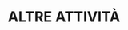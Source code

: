 ---
title: ALTRE ATTIVITÀ
intro: Ho diverse esperienze di partecipazione a vari eventi e progetti.
activities:
  - title: Hackathon
    text: |
      Ho partecipato a numerosi hackathon diversi come: HackYeah, BEST Hacks, Hack JAM.
  - title: Campione del Mondo
    text: |
      Nella mia lunga carriera nel Taekwondo, ho gareggiato in molte competizioni ottenendo numerosi successi. I miei più grandi traguardi sono diventare Campione del Mondo nelle forme e Vice Campione del Mondo nel combattimento nel 2021. Detengo anche diversi titoli come Campione Europeo, Polacco, Ceco, Belga e Svedese.
  - title: Animatore campo estivo – TKD Dźwirzyno
    text: |
      Negli ultimi due anni, ho lavorato due volte come animatore nei campi estivi organizzati dal club TKD Dźwirzyno a Dźwirzyno. Durante ogni stagione lavorativa, ho avuto l'opportunità di lavorare con circa 200 bambini, istruendoli in vari sport come windsurf, kayak, vela, Taekwondo e pilotaggio di droni.
  - title: Presidente del Circolo Scientifico Studentesco Pointer
    text: |
      Siamo un circolo studentesco di programmazione focalizzato su:
      • Apprendimento collaborativo e condivisione delle conoscenze
      • Realizzazione di progetti entusiasmanti
      • Preparazione degli studenti per il mercato del lavoro
      • Partecipazione a eventi come Hackathon e Game Jam
      • Collaborazione con aziende IT.
  - title: Progetti IT
    text: |
      Come appassionato di IT, ho un portfolio di vari progetti di programmazione, sia completati che in corso. La mia passione per la tecnologia mi spinge a esplorare e sviluppare costantemente nuove soluzioni.
  - title: Club Sportivo – TKD Dźwirzyno
    text: |
      Gestivo un club sportivo a Dźwirzyno che ha formato molti giovani che ora vincono i Campionati Polacchi di Taekwondo. Il club esiste ancora ed è gestito da un mio caro amico.
--- 